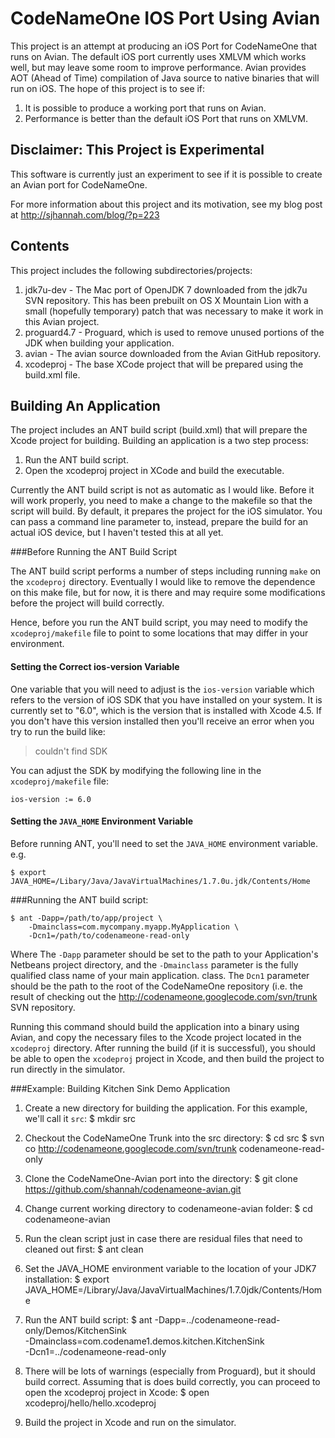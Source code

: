 CodeNameOne IOS Port Using Avian
=================

This project is an attempt at producing an iOS Port for CodeNameOne that runs on Avian. The default iOS port currently uses XMLVM which works well, but may leave some room to improve performance.  Avian provides AOT (Ahead of Time) compilation of Java source to native binaries that will run on iOS.  The hope of this project is to see if:

1. It is possible to produce a working port that runs on Avian.
2. Performance is better than the default iOS Port that runs on XMLVM.

Disclaimer: This Project is Experimental
----------

This software is currently just an experiment to see if it is possible to create an Avian port for CodeNameOne.

For more information about this project and its motivation, see my blog post at http://sjhannah.com/blog/?p=223

Contents
--------

This project includes the following subdirectories/projects:

1. jdk7u-dev - The Mac port of OpenJDK 7 downloaded from the jdk7u SVN repository.  This has been prebuilt on OS X Mountain Lion with a small (hopefully temporary) patch that was necessary to make it work in this Avian project.
2. proguard4.7 - Proguard, which is used to remove unused portions of the JDK when building your application.
3. avian - The avian source downloaded from the Avian GitHub repository.
4. xcodeproj - The base XCode project that will be prepared using the build.xml file.

Building An Application
-----------------------

The project includes an ANT build script (build.xml) that will prepare the Xcode project for building.  Building an application is a two step process:

1. Run the ANT build script.
2. Open the xcodeproj project in XCode and build the executable.

Currently the ANT build script is not as automatic as I would like.  Before it will work properly, you need to make a change to the makefile so that the script will build.  By default, it prepares the project for the iOS simulator.  You can pass a command line parameter to, instead, prepare the build for an actual iOS device, but I haven't tested this at all yet.

###Before Running the ANT Build Script

The ANT build script performs a number of steps including running `make` on the `xcodeproj` directory.  Eventually I would like to remove the dependence on this make file, but for now, it is there and may require some modifications before the project will build correctly.

Hence, before you run the ANT build script, you may need to modify the `xcodeproj/makefile` file to point to some locations that may differ in your environment.  

#### Setting the Correct ios-version Variable

One variable that you will need to adjust is the `ios-version` variable which refers to the version of iOS SDK that you have installed on your system.  It is currently set to "6.0", which is the version that is installed with Xcode 4.5.  If you don't have this version installed then you'll receive an error when you try to run the build like:

> couldn't find SDK

You can adjust the SDK by modifying the following line in the `xcodeproj/makefile` file:

	ios-version := 6.0


#### Setting the `JAVA_HOME` Environment Variable

Before running ANT, you'll need to set the `JAVA_HOME` environment variable.  
e.g.

	$ export JAVA_HOME=/Libary/Java/JavaVirtualMachines/1.7.0u.jdk/Contents/Home


###Running the ANT build script:


	$ ant -Dapp=/path/to/app/project \
		-Dmainclass=com.mycompany.myapp.MyApplication \
		-Dcn1=/path/to/codenameone-read-only

Where The `-Dapp` parameter should be set to the path to your Application's Netbeans project directory, and the `-Dmainclass` parameter is the fully qualified class name of your main application. class.  The `Dcn1` parameter should be the path to the root of the CodeNameOne repository (i.e. the result of checking out the http://codenameone.googlecode.com/svn/trunk SVN repository.

Running this command should build the application into a binary using Avian, and copy the necessary files to the Xcode project located in the `xcodeproj` directory.  After running 
the build (if it is successful), you should be able to open the `xcodeproj` project in Xcode, and then build the project to run directly in the simulator.

###Example: Building Kitchen Sink Demo Application

1. Create a new directory for building the application.  For this example, we'll call it `src`:
	$ mkdir src
	
2. Checkout the CodeNameOne Trunk into the src directory:
	$ cd src
	$ svn co http://codenameone.googlecode.com/svn/trunk codenameone-read-only
	
3. Clone the CodeNameOne-Avian port into the directory:
	$ git clone https://github.com/shannah/codenameone-avian.git
	
4. Change current working directory to codenameone-avian folder:
	$ cd codenameone-avian
	
5. Run the clean script just in case there are residual files that need to cleaned out first:
	$ ant clean
	
6. Set the JAVA_HOME environment variable to the location of your JDK7 installation:
	$ export JAVA_HOME=/Library/Java/JavaVirtualMachines/1.7.0jdk/Contents/Home
	
7. Run the ANT build script:
	$ ant -Dapp=../codenameone-read-only/Demos/KitchenSink \
		-Dmainclass=com.codename1.demos.kitchen.KitchenSink \
		-Dcn1=../codenameone-read-only
		
8. There will be lots of warnings (especially from Proguard), but it should build correct.  Assuming that is does build correctly, you can proceed to open the xcodeproj project in Xcode:
	$ open xcodeproj/hello/hello.xcodeproj
	
9. Build the project in Xcode and run on the simulator.
	

